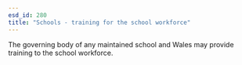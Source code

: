 ```yaml
---
esd_id: 280
title: "Schools - training for the school workforce"
---
```


The governing body of any maintained school and Wales may provide training to the school workforce.

